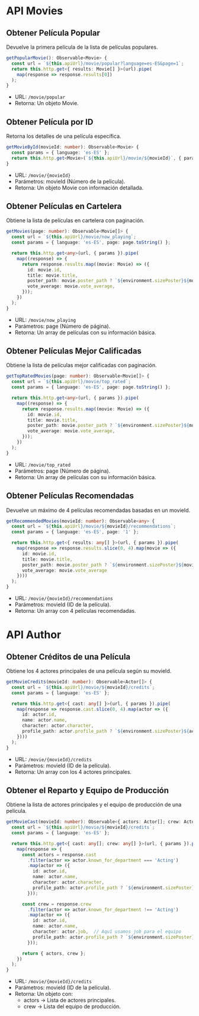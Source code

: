# API Movies

## Obtener Película Popular

Devuelve la primera película de la lista de películas populares.
```typescript
getPopularMovie(): Observable<Movie> {
  const url = `${this.apiUrl}/movie/popular?language=es-ES&page=1`;
  return this.http.get<{ results: Movie[] }>(url).pipe(
    map(response => response.results[0])
  );
}
```

* URL: `/movie/popular`
* Retorna: Un objeto Movie.

## Obtener Película por ID

Retorna los detalles de una película específica.
```typescript
getMovieById(movieId: number): Observable<Movie> {
  const params = { language: 'es-ES' };
  return this.http.get<Movie>(`${this.apiUrl}/movie/${movieId}`, { params });
}
```

* URL: `/movie/{movieId}`
* Parámetros: movieId (Número de la película).
* Retorna: Un objeto Movie con información detallada.

## Obtener Películas en Cartelera

Obtiene la lista de películas en cartelera con paginación.
```typescript
getMovies(page: number): Observable<Movie[]> {
  const url = `${this.apiUrl}/movie/now_playing`;
  const params = { language: 'es-ES', page: page.toString() };

  return this.http.get<any>(url, { params }).pipe(
    map((response) => {
      return response.results.map((movie: Movie) => ({
        id: movie.id,
        title: movie.title,
        poster_path: movie.poster_path ? `${environment.sizePoster}${movie.poster_path}` : '',
        vote_average: movie.vote_average,
      }));
    })
  );
}
```

* URL: `/movie/now_playing`
* Parámetros: page (Número de página).
* Retorna: Un array de películas con su información básica.


## Obtener Películas Mejor Calificadas

Obtiene la lista de películas mejor calificadas con paginación.
```typescript
getTopRatedMovies(page: number): Observable<Movie[]> {
  const url = `${this.apiUrl}/movie/top_rated`;
  const params = { language: 'es-ES', page: page.toString() };

  return this.http.get<any>(url, { params }).pipe(
    map((response) => {
      return response.results.map((movie: Movie) => ({
        id: movie.id,
        title: movie.title,
        poster_path: movie.poster_path ? `${environment.sizePoster}${movie.poster_path}` : '',
        vote_average: movie.vote_average,
      }));
    })
  );
}
```

* URL: `/movie/top_rated`
* Parámetros: page (Número de página).
* Retorna: Un array de películas con su información básica.


## Obtener Películas Recomendadas

Devuelve un máximo de 4 películas recomendadas basadas en un movieId.
```typescript
getRecommendedMovies(movieId: number): Observable<any> {
  const url = `${this.apiUrl}/movie/${movieId}/recommendations`;
  const params = { language: 'es-ES', page: '1' };

  return this.http.get<{ results: any[] }>(url, { params }).pipe(
    map(response => response.results.slice(0, 4).map(movie => ({
      id: movie.id,
      title: movie.title,
      poster_path: movie.poster_path ? `${environment.sizePoster}${movie.poster_path}` : '',
      vote_average: movie.vote_average
    })))
  );
}

```

* URL: `/movie/{movieId}/recommendations`
* Parámetros: movieId (ID de la película).
* Retorna: Un array con 4 películas recomendadas.

# API Author

## Obtener Créditos de una Película

Obtiene los 4 actores principales de una película según su movieId.
```typescript
getMovieCredits(movieId: number): Observable<Actor[]> {
  const url = `${this.apiUrl}/movie/${movieId}/credits`;
  const params = { language: 'es-ES' };

  return this.http.get<{ cast: any[] }>(url, { params }).pipe(
    map(response => response.cast.slice(0, 4).map(actor => ({
      id: actor.id,
      name: actor.name,
      character: actor.character,
      profile_path: actor.profile_path ? `${environment.sizePoster}${actor.profile_path}` : '',
    })))
  );
}
```

* URL: `/movie/{movieId}/credits`
* Parámetros: movieId (ID de la película).
* Retorna: Un array con los 4 actores principales.

## Obtener el Reparto y Equipo de Producción

Obtiene la lista de actores principales y el equipo de producción de una película.
```typescript
getMovieCast(movieId: number): Observable<{ actors: Actor[]; crew: Actor[] }> {
  const url = `${this.apiUrl}/movie/${movieId}/credits`;
  const params = { language: 'es-ES' };

  return this.http.get<{ cast: any[]; crew: any[] }>(url, { params }).pipe(
    map(response => {
      const actors = response.cast
        .filter(actor => actor.known_for_department === 'Acting')
        .map(actor => ({
          id: actor.id,
          name: actor.name,
          character: actor.character,
          profile_path: actor.profile_path ? `${environment.sizePoster}${actor.profile_path}` : '/assets/icons/avatar.webp',
        }));

      const crew = response.crew
        .filter(actor => actor.known_for_department !== 'Acting')
        .map(actor => ({
          id: actor.id,
          name: actor.name,
          character: actor.job,  // Aquí usamos job para el equipo
          profile_path: actor.profile_path ? `${environment.sizePoster}${actor.profile_path}` : '/assets/icons/avatar.webp',
        }));

      return { actors, crew };
    })
  );
}
```

* URL: `/movie/{movieId}/credits`  
* Parámetros: movieId (ID de la película).  
* Retorna: Un objeto con:  
  * actors → Lista de actores principales.  
  * crew → Lista del equipo de producción.
